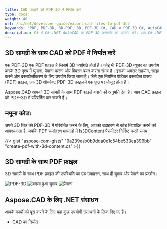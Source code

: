 ```yaml
---
title: CAD फ़ाइलों को PDF-3D में निर्यात करें
type: docs
weight: 40
url: /hi/net/developer-guide/export-cad-files-to-pdf-3d/
keywords: "PDF, PDF-3D, 3D-PDF, 3D, PDF-3D C#, CAD से PDF-3D C#, AutoCAD को कनवर्ट करें, autocad को pdf-3d में कनवर्ट करें"
description: C# में C# .NET AutoCAD को PDF-3D कनवर्टर का उपयोग करें। आप C# .NET में 3D मॉडल को PDF-3D में भी परिवर्तित कर सकते हैं।
---
```


## **3D सामग्री के साथ CAD को PDF में निर्यात करें**

एक PDF-3D एक PDF फ़ाइल है जिसमें 3D ज्यामिति होती है। कोई भी PDF-3D व्यूअर का उपयोग करके 3D दृश्य में घुमाना, पैमाना करना और विवरण चयन करना संभव है। इसका अक्सर सहयोग, साझा करने और दस्तावेज़ीकरण के लिए उपयोग किया जाता है। जैसे एक नियमित पोर्टेबल दस्तावेज़ प्रारूप (PDF) फ़ाइल, एक 3D ऑब्जेक्ट PDF-3D फ़ाइल में एक पृष्ठ पर मौजूद होता है।

Aspose.CAD आपको 3D सामग्री के साथ PDF फ़ाइलें बनाने की अनुमति देता है। आप CAD फ़ाइल को PDF-3D में परिवर्तित कर सकते हैं।

## **नमूना कोड:**

अपने 3D चित्र को PDF-3D में परिवर्तित करने के लिए, आपको उदाहरण से कोड निष्पादित करने की आवश्यकता है, जबकि PDF रूपांतरण मापदंडों में Is3DContent पैरामीटर निर्दिष्ट करते समय

{{< gist "aspose-com-gists" "9a239eab0b9dda0e1c54be533ea399bb" "create-pdf-with-3d-content.cs" >}}

## **3D सामग्री के साथ PDF फ़ाइल**

3D सामग्री के साथ PDF फ़ाइल की उपस्थिति का एक उदाहरण, साथ ही घुमाव और पैमाने का प्रदर्शन।

![PDF-3D](/cad/_assets/guide/pdf-3d/result.png)
![बदला हुआ घुमाव](/cad/_assets/guide/pdf-3d/rotate.png)
![पैमाना](/cad/_assets/guide/pdf-3d/scaling.png)

## **Aspose.CAD के लिए .NET संसाधन**

आपके कार्यों को पूरा करने के लिए यहां कुछ उपयोगी संसाधनों के लिंक दिए गए हैं।

- [CAD का निर्यात](/hi/cad/net/exporting-cad/)
